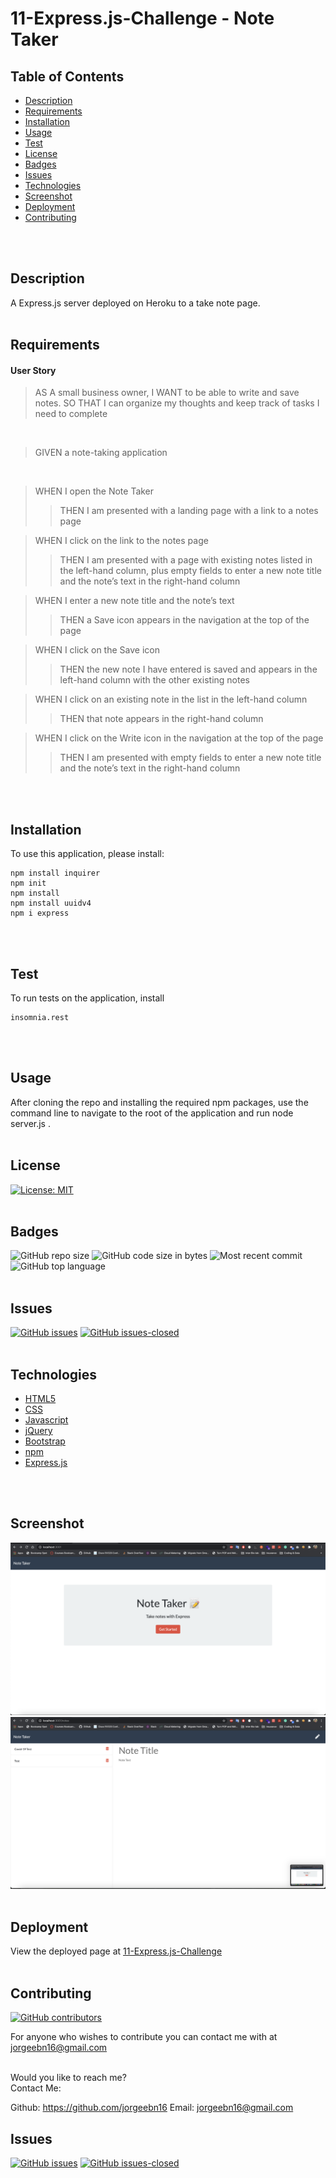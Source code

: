 # 11-Express.js-Challenge - Note Taker


## Table of Contents

* [Description](#Description)
* [Requirements](#Requirements)
* [Installation](#Installation)
* [Usage](#Usage)
* [Test](#Test)
* [License](#License)
* [Badges](#Badges)
* [Issues](#Issues)
* [Technologies](#Technologies)
* [Screenshot](#screenshot)
* [Deployment](#deployment)
* [Contributing](#Contributing)
</br>
</br>

## Description
A Express.js server deployed on Heroku to a take note page.
<br>
<br>

## Requirements
#### User Story
>AS A small business owner, I WANT to be able to write and save notes. SO THAT I can organize my thoughts and keep track of tasks I need to complete
<br>

>GIVEN a note-taking application
<br>

>WHEN I open the Note Taker<br>
>>THEN I am presented with a landing page with a link to a notes page<br>

>WHEN I click on the link to the notes page<br>
>>THEN I am presented with a page with existing notes listed in the left-hand column, plus empty fields to enter a new note title and the note’s text in the right-hand column<br>

>WHEN I enter a new note title and the note’s text<br>
>>THEN a Save icon appears in the navigation at the top of the page<br>

>WHEN I click on the Save icon<br>
>>THEN the new note I have entered is saved and appears in the left-hand column with the other existing notes<br>

>WHEN I click on an existing note in the list in the left-hand column<br>
>>THEN that note appears in the right-hand column<br>

>WHEN I click on the Write icon in the navigation at the top of the page<br>
>>THEN I am presented with empty fields to enter a new note title and the note’s text in the right-hand column<br>

<br>
<br>

## Installation
To use this application, please install: 
```
npm install inquirer
npm init
npm install
npm install uuidv4
npm i express
```

<br/>
<br/>

## Test
To run tests on the application, install
```
insomnia.rest
```

<br/>
<br/>

## Usage
After cloning the repo and installing the required npm packages, use the command line to navigate to the root of the application and run node server.js .
<br/>
<br/>

## License 
[![License: MIT](https://img.shields.io/badge/License-MIT-yellow.svg)](https://opensource.org/licenses/MIT)
</br>
</br>

## Badges
![GitHub repo size](https://img.shields.io/github/repo-size/jorgeebn16/10-Object-Oriented-Programming-Challenge)
![GitHub code size in bytes](https://img.shields.io/github/languages/code-size/jorgeebn16/10-Object-Oriented-Programming-Challenge)
![Most recent commit](https://img.shields.io/github/last-commit/jorgeebn16/10-Object-Oriented-Programming-Challenge)
![GitHub top language](https://img.shields.io/github/languages/top/jorgeebn16/10-Object-Oriented-Programming-Challenge)
</br>
</br>

## Issues
[![GitHub issues](https://img.shields.io/github/issues/jorgeebn16/10-Object-Oriented-Programming-Challenge.svg)](https://GitHub.com/jorgeebn16/10-Object-Oriented-Programming-Challenge/issues/)
[![GitHub issues-closed](https://img.shields.io/github/issues-closed/jorgeebn16/10-Object-Oriented-Programming-Challenge.svg)](https://GitHub.com/jorgeebn16/10-Object-Oriented-Programming-Challenge/issues?q=is%3Aissue+is%3Aclosed)
</br>
</br>

## Technologies
* [HTML5](https://developer.mozilla.org/en-US/docs/Web/Guide/HTML/HTML5)
* [CSS](https://developer.mozilla.org/en-US/docs/Web/CSS)
* [Javascript](https://developer.mozilla.org/en-US/docs/Web/JavaScript)
* [jQuery](https://jquery.com/)
* [Bootstrap](https://getbootstrap.com/)
* [npm](https://www.npmjs.com/)
* [Express.js](https://expressjs.com/)
<br/>
<br/>

## Screenshot
![Application Preview](./public/assets/images/screenshot.png)
![Application Preview](./public/assets/images/Screenshot1.png)
</br>
</br>

## Deployment
View the deployed page at [11-Express.js-Challenge](https://jorgeebn16-notetaker.herokuapp.com/)
</br>
</br>

## Contributing
[![GitHub contributors](https://img.shields.io/github/contributors/jorgeebn16/11-Express.js-Challenge.svg)](https://GitHub.com/Naereen/jorgeebn16/11-Express.js-Challenge/graphs/contributors/)

For anyone who wishes to contribute you can contact me with at jorgeebn16@gmail.com
</br>
</br>

Would you like to reach me?
</br>
Contact Me:

Github: https://github.com/jorgeebn16
Email: jorgeebn16@gmail.com


## Issues
[![GitHub issues](https://img.shields.io/github/issues/jorgeebn16/11-Express.js-Challenge.svg)](https://GitHub.com/jorgeebn16/11-Express.js-Challenge/issues/)
[![GitHub issues-closed](https://img.shields.io/github/issues-closed/jorgeebn16/11-Express.js-Challenge.svg)](https://GitHub.com/jorgeebn16/11-Express.js-Challenge/issues?q=is%3Aissue+is%3Aclosed)


